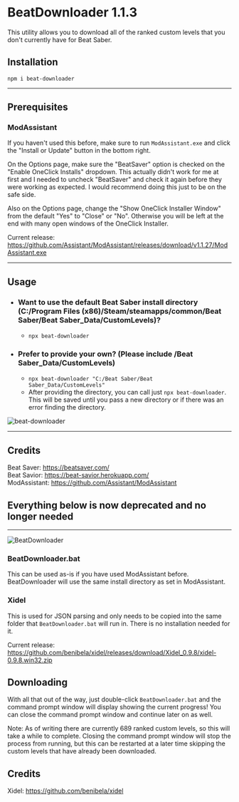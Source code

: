 # BeatDownloader 1.1.3

This utility allows you to download all of the ranked custom levels that you don't currently have for Beat Saber.

## Installation

`npm i beat-downloader`

---

## Prerequisites
### ModAssistant
If you haven't used this before, make sure to run `ModAssistant.exe` and click the "Install or Update" button in the bottom right.

On the Options page, make sure the "BeatSaver" option is checked on the "Enable OneClick Installs" dropdown. This actually didn't work for me at first and I needed to uncheck "BeatSaver" and check it again before they were working as expected. I would recommend doing this just to be on the safe side.

Also on the Options page, change the "Show OneClick Installer Window" from the default "Yes" to "Close" or "No". Otherwise you will be left at the end with many open windows of the OneClick Installer.

Current release: https://github.com/Assistant/ModAssistant/releases/download/v1.1.27/ModAssistant.exe

---

## Usage

- ### Want to use the default Beat Saber install directory (C:/Program Files (x86)/Steam/steamapps/common/Beat Saber/Beat Saber_Data/CustomLevels)?
  - `npx beat-downloader`
- ### Prefer to provide your own? (Please include /Beat Saber_Data/CustomLevels)
  - `npx beat-downloader "C:/Beat Saber/Beat Saber_Data/CustomLevels"`
  - After providing the directory, you can call just `npx beat-downloader`. This will be saved until you pass a new directory or if there was an error finding the directory.

<img src="https://i.imgur.com/4pnp8Ny.png" alt="beat-downloader"/>

---

## Credits
Beat Saver: https://beatsaver.com/  
Beat Savior: https://beat-savior.herokuapp.com/  
ModAssistant: https://github.com/Assistant/ModAssistant  

## Everything below is now deprecated and no longer needed

---

<img src="https://i.imgur.com/fz0kwft.png" alt="BeatDownloader"/>
  
### BeatDownloader.bat
This can be used as-is if you have used ModAssistant before. BeatDownloader will use the same install directory as set in ModAssistant.
### Xidel
This is used for JSON parsing and only needs to be copied into the same folder that `BeatDownloader.bat` will run in. There is no installation needed for it.

Current release: https://github.com/benibela/xidel/releases/download/Xidel_0.9.8/xidel-0.9.8.win32.zip  
## Downloading
With all that out of the way, just double-click `BeatDownloader.bat` and the command prompt window will display showing the current progress! You can close the command prompt window and continue later on as well.

Note: As of writing there are currently 689 ranked custom levels, so this will take a while to complete. Closing the command prompt window will stop the process from running, but this can be restarted at a later time skipping the custom levels that have already been downloaded.
## Credits
Xidel: https://github.com/benibela/xidel
